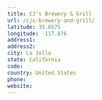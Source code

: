 ```yaml
---
title: CJ's Brewery & Grill
url: /cjs-brewery-and-grill/
latitude: 33.8575
longitude: -117.876
address1: 
address2: 
city: La Jolla
state: California
code: 
country: United States
phone: 
website: 
---
```


